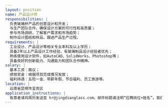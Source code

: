 ```yaml
---
layout: position
name: 产品设计师
responsibilities: |
  负责玻璃杯产品的创意设计和开发；
  与生产团队合作，确保设计方案的可行性和高质量；
  参与市场调研，了解客户需求和市场趋势；
  制作设计图纸和样品，跟进产品生产过程。
requirements: |
  工业设计、产品设计等相关专业本科及以上学历；
  具备2年以上产品设计工作经验，有玻璃制品设计经验者优先；
  熟练使用设计软件，如AutoCAD、SolidWorks、Photoshop等；
  具备良好的创新能力、沟通能力和团队合作精神。
salary: |
  基本工资：面议；
  绩效奖金：根据项目完成情况发放；
  福利待遇：五险一金、带薪年假、节日福利、员工旅游等。
location: |
  云南省昆明市呈贡区
application_instructions: |
  有意者请将简历发送至 hr@jingdianglass.com，邮件标题请注明“应聘岗位+姓名”。我们会在收到简历后的5个工作日内与符合条件的应聘者联系，安排线上面试。
---
```

